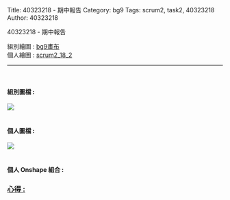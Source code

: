 Title: 40323218 - 期中報告
Category: bg9
Tags: scrum2, task2, 40323218
Author: 40323218


40323218 - 期中報告

<!-- PELICAN_END_SUMMARY -->

組別繪圖 : <a href="http://2016spring-40323250.rhcloud.com/bg9/task2_homework">bg9畫布</a> 
</br>
個人繪圖 : <a href="http://2016spring-40323230.rhcloud.com/bg9/scrum2_18_2">scrum2_18_2</a> 
<hr>
</br>
<h4>組別圖檔 :</h4> 
<img src="./../files/bg9/bg9.png">
</br>
</br>
<h4>個人圖檔 : </h4>
<img src="./../files/bg9/18_2.png">
</br>
</br>
<h4>個人 Onshape 組合 : </h4>
<a href="https://github.com/40323250/bp9_cdw2/blob/gh-pages/files/bg9/40323218/2016spring-40323218.stl">
<h3>心得 :</h3>
